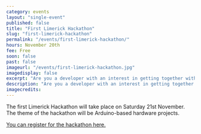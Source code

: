 ```yaml
---
category: events
layout: "single-event"
published: false
title: "First Limerick Hackathon"
slug: "first-limerick-hackathon"
permalink: "/events/first-limerick-hackathon/"
hours: November 20th
fee: Free
soon: false
past: false
imageurl: "/events/first-limerick-hackathon.jpg"
imagedisplay: false
excerpt: "Are you a developer with an interest in getting together with other developers to hack for fun?"
description: "Are you a developer with an interest in getting together with other developers to hack for fun?"
imagecredits: 
---
```


The first Limerick Hackathon will take place on Saturday 21st November. The theme of the hackathon will be Arduino-based hardware projects.

[You can register for the hackathon here.](http://limerickhackathon.com/register/)